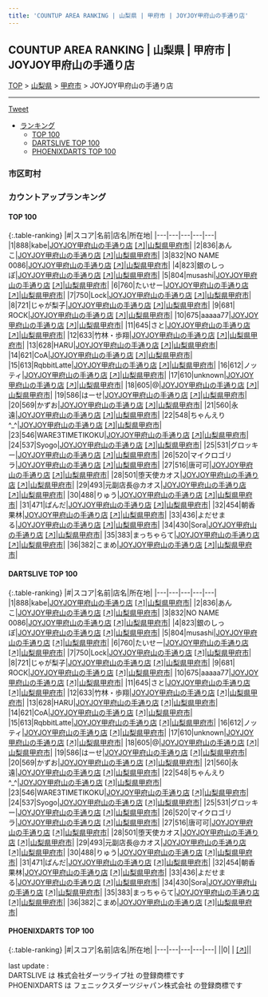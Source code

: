 ```yaml
---
title: 'COUNTUP AREA RANKING | 山梨県 | 甲府市 | JOYJOY甲府山の手通り店'
---
```

## COUNTUP AREA RANKING | 山梨県 | 甲府市 | JOYJOY甲府山の手通り店

[TOP](/darts/rank/) > [山梨県](/darts/rank/山梨県/) > [甲府市](/darts/rank/山梨県/甲府市/) > JOYJOY甲府山の手通り店

___

<a href="https://twitter.com/share?ref_src=twsrc%5Etfw" data-text="COUNTUP AREA RANKING | 山梨県甲府市JOYJOY甲府山の手通り店" class="twitter-share-button" data-hashtags="DARTSLIVE,PHOENIXDARTS,darts,ダーツ" data-show-count="false">Tweet</a>

* [ランキング](#カウントアップランキング)
    * [TOP 100](#top-100)
    * [DARTSLIVE TOP 100](#dartslive-top-100)
    * [PHOENIXDARTS TOP 100](#phoenixdarts-top-100)

### 市区町村

<ul>

</ul>

### カウントアップランキング

#### TOP 100



{:.table-ranking}
|#|スコア|名前|店名|所在地|
|---|---|---|---|---|
|1|888|<span class="rank-name-dl">kabe</span>|<a href="/darts/rank/shops/4c28dea923adf66828032249b44395af.html">JOYJOY甲府山の手通り店</a> <a href="https://search.dartslive.com/jp/shop/4c28dea923adf66828032249b44395af">[↗]</a>|<a href="/darts/rank/山梨県/甲府市">山梨県甲府市</a>|
|2|836|<span class="rank-name-dl">あんこ</span>|<a href="/darts/rank/shops/4c28dea923adf66828032249b44395af.html">JOYJOY甲府山の手通り店</a> <a href="https://search.dartslive.com/jp/shop/4c28dea923adf66828032249b44395af">[↗]</a>|<a href="/darts/rank/山梨県/甲府市">山梨県甲府市</a>|
|3|832|<span class="rank-name-dl">NO NAME 0086</span>|<a href="/darts/rank/shops/4c28dea923adf66828032249b44395af.html">JOYJOY甲府山の手通り店</a> <a href="https://search.dartslive.com/jp/shop/4c28dea923adf66828032249b44395af">[↗]</a>|<a href="/darts/rank/山梨県/甲府市">山梨県甲府市</a>|
|4|823|<span class="rank-name-dl">銀のしっぽ</span>|<a href="/darts/rank/shops/4c28dea923adf66828032249b44395af.html">JOYJOY甲府山の手通り店</a> <a href="https://search.dartslive.com/jp/shop/4c28dea923adf66828032249b44395af">[↗]</a>|<a href="/darts/rank/山梨県/甲府市">山梨県甲府市</a>|
|5|804|<span class="rank-name-dl">musashi</span>|<a href="/darts/rank/shops/4c28dea923adf66828032249b44395af.html">JOYJOY甲府山の手通り店</a> <a href="https://search.dartslive.com/jp/shop/4c28dea923adf66828032249b44395af">[↗]</a>|<a href="/darts/rank/山梨県/甲府市">山梨県甲府市</a>|
|6|760|<span class="rank-name-dl">たいせー</span>|<a href="/darts/rank/shops/4c28dea923adf66828032249b44395af.html">JOYJOY甲府山の手通り店</a> <a href="https://search.dartslive.com/jp/shop/4c28dea923adf66828032249b44395af">[↗]</a>|<a href="/darts/rank/山梨県/甲府市">山梨県甲府市</a>|
|7|750|<span class="rank-name-dl">Lock</span>|<a href="/darts/rank/shops/4c28dea923adf66828032249b44395af.html">JOYJOY甲府山の手通り店</a> <a href="https://search.dartslive.com/jp/shop/4c28dea923adf66828032249b44395af">[↗]</a>|<a href="/darts/rank/山梨県/甲府市">山梨県甲府市</a>|
|8|721|<span class="rank-name-dl">じゃが梨子</span>|<a href="/darts/rank/shops/4c28dea923adf66828032249b44395af.html">JOYJOY甲府山の手通り店</a> <a href="https://search.dartslive.com/jp/shop/4c28dea923adf66828032249b44395af">[↗]</a>|<a href="/darts/rank/山梨県/甲府市">山梨県甲府市</a>|
|9|681|<span class="rank-name-dl">ЯОСК</span>|<a href="/darts/rank/shops/4c28dea923adf66828032249b44395af.html">JOYJOY甲府山の手通り店</a> <a href="https://search.dartslive.com/jp/shop/4c28dea923adf66828032249b44395af">[↗]</a>|<a href="/darts/rank/山梨県/甲府市">山梨県甲府市</a>|
|10|675|<span class="rank-name-dl">aaaaa77</span>|<a href="/darts/rank/shops/4c28dea923adf66828032249b44395af.html">JOYJOY甲府山の手通り店</a> <a href="https://search.dartslive.com/jp/shop/4c28dea923adf66828032249b44395af">[↗]</a>|<a href="/darts/rank/山梨県/甲府市">山梨県甲府市</a>|
|11|645|<span class="rank-name-dl">さと</span>|<a href="/darts/rank/shops/4c28dea923adf66828032249b44395af.html">JOYJOY甲府山の手通り店</a> <a href="https://search.dartslive.com/jp/shop/4c28dea923adf66828032249b44395af">[↗]</a>|<a href="/darts/rank/山梨県/甲府市">山梨県甲府市</a>|
|12|633|<span class="rank-name-dl">竹林・歩翔</span>|<a href="/darts/rank/shops/4c28dea923adf66828032249b44395af.html">JOYJOY甲府山の手通り店</a> <a href="https://search.dartslive.com/jp/shop/4c28dea923adf66828032249b44395af">[↗]</a>|<a href="/darts/rank/山梨県/甲府市">山梨県甲府市</a>|
|13|628|<span class="rank-name-dl">HARU</span>|<a href="/darts/rank/shops/4c28dea923adf66828032249b44395af.html">JOYJOY甲府山の手通り店</a> <a href="https://search.dartslive.com/jp/shop/4c28dea923adf66828032249b44395af">[↗]</a>|<a href="/darts/rank/山梨県/甲府市">山梨県甲府市</a>|
|14|621|<span class="rank-name-dl">CoA</span>|<a href="/darts/rank/shops/4c28dea923adf66828032249b44395af.html">JOYJOY甲府山の手通り店</a> <a href="https://search.dartslive.com/jp/shop/4c28dea923adf66828032249b44395af">[↗]</a>|<a href="/darts/rank/山梨県/甲府市">山梨県甲府市</a>|
|15|613|<span class="rank-name-dl">RqbbitLatte</span>|<a href="/darts/rank/shops/4c28dea923adf66828032249b44395af.html">JOYJOY甲府山の手通り店</a> <a href="https://search.dartslive.com/jp/shop/4c28dea923adf66828032249b44395af">[↗]</a>|<a href="/darts/rank/山梨県/甲府市">山梨県甲府市</a>|
|16|612|<span class="rank-name-dl">ノッティ</span>|<a href="/darts/rank/shops/4c28dea923adf66828032249b44395af.html">JOYJOY甲府山の手通り店</a> <a href="https://search.dartslive.com/jp/shop/4c28dea923adf66828032249b44395af">[↗]</a>|<a href="/darts/rank/山梨県/甲府市">山梨県甲府市</a>|
|17|610|<span class="rank-name-dl">unknown</span>|<a href="/darts/rank/shops/4c28dea923adf66828032249b44395af.html">JOYJOY甲府山の手通り店</a> <a href="https://search.dartslive.com/jp/shop/4c28dea923adf66828032249b44395af">[↗]</a>|<a href="/darts/rank/山梨県/甲府市">山梨県甲府市</a>|
|18|605|<span class="rank-name-dl">@</span>|<a href="/darts/rank/shops/4c28dea923adf66828032249b44395af.html">JOYJOY甲府山の手通り店</a> <a href="https://search.dartslive.com/jp/shop/4c28dea923adf66828032249b44395af">[↗]</a>|<a href="/darts/rank/山梨県/甲府市">山梨県甲府市</a>|
|19|586|<span class="rank-name-dl">はーせ</span>|<a href="/darts/rank/shops/4c28dea923adf66828032249b44395af.html">JOYJOY甲府山の手通り店</a> <a href="https://search.dartslive.com/jp/shop/4c28dea923adf66828032249b44395af">[↗]</a>|<a href="/darts/rank/山梨県/甲府市">山梨県甲府市</a>|
|20|569|<span class="rank-name-dl">かずお</span>|<a href="/darts/rank/shops/4c28dea923adf66828032249b44395af.html">JOYJOY甲府山の手通り店</a> <a href="https://search.dartslive.com/jp/shop/4c28dea923adf66828032249b44395af">[↗]</a>|<a href="/darts/rank/山梨県/甲府市">山梨県甲府市</a>|
|21|560|<span class="rank-name-dl">永遠</span>|<a href="/darts/rank/shops/4c28dea923adf66828032249b44395af.html">JOYJOY甲府山の手通り店</a> <a href="https://search.dartslive.com/jp/shop/4c28dea923adf66828032249b44395af">[↗]</a>|<a href="/darts/rank/山梨県/甲府市">山梨県甲府市</a>|
|22|548|<span class="rank-name-dl">ちゃんえり︎^_^</span>|<a href="/darts/rank/shops/4c28dea923adf66828032249b44395af.html">JOYJOY甲府山の手通り店</a> <a href="https://search.dartslive.com/jp/shop/4c28dea923adf66828032249b44395af">[↗]</a>|<a href="/darts/rank/山梨県/甲府市">山梨県甲府市</a>|
|23|546|<span class="rank-name-dl">WARE3TIMETIKOKU</span>|<a href="/darts/rank/shops/4c28dea923adf66828032249b44395af.html">JOYJOY甲府山の手通り店</a> <a href="https://search.dartslive.com/jp/shop/4c28dea923adf66828032249b44395af">[↗]</a>|<a href="/darts/rank/山梨県/甲府市">山梨県甲府市</a>|
|24|537|<span class="rank-name-dl">Syogo</span>|<a href="/darts/rank/shops/4c28dea923adf66828032249b44395af.html">JOYJOY甲府山の手通り店</a> <a href="https://search.dartslive.com/jp/shop/4c28dea923adf66828032249b44395af">[↗]</a>|<a href="/darts/rank/山梨県/甲府市">山梨県甲府市</a>|
|25|531|<span class="rank-name-dl">グロッキー</span>|<a href="/darts/rank/shops/4c28dea923adf66828032249b44395af.html">JOYJOY甲府山の手通り店</a> <a href="https://search.dartslive.com/jp/shop/4c28dea923adf66828032249b44395af">[↗]</a>|<a href="/darts/rank/山梨県/甲府市">山梨県甲府市</a>|
|26|520|<span class="rank-name-dl">マイクロゴリラ</span>|<a href="/darts/rank/shops/4c28dea923adf66828032249b44395af.html">JOYJOY甲府山の手通り店</a> <a href="https://search.dartslive.com/jp/shop/4c28dea923adf66828032249b44395af">[↗]</a>|<a href="/darts/rank/山梨県/甲府市">山梨県甲府市</a>|
|27|516|<span class="rank-name-dl">唐可可</span>|<a href="/darts/rank/shops/4c28dea923adf66828032249b44395af.html">JOYJOY甲府山の手通り店</a> <a href="https://search.dartslive.com/jp/shop/4c28dea923adf66828032249b44395af">[↗]</a>|<a href="/darts/rank/山梨県/甲府市">山梨県甲府市</a>|
|28|501|<span class="rank-name-dl">堕天使カオス</span>|<a href="/darts/rank/shops/4c28dea923adf66828032249b44395af.html">JOYJOY甲府山の手通り店</a> <a href="https://search.dartslive.com/jp/shop/4c28dea923adf66828032249b44395af">[↗]</a>|<a href="/darts/rank/山梨県/甲府市">山梨県甲府市</a>|
|29|493|<span class="rank-name-dl">元副店長@カオス</span>|<a href="/darts/rank/shops/4c28dea923adf66828032249b44395af.html">JOYJOY甲府山の手通り店</a> <a href="https://search.dartslive.com/jp/shop/4c28dea923adf66828032249b44395af">[↗]</a>|<a href="/darts/rank/山梨県/甲府市">山梨県甲府市</a>|
|30|488|<span class="rank-name-dl">りゅう</span>|<a href="/darts/rank/shops/4c28dea923adf66828032249b44395af.html">JOYJOY甲府山の手通り店</a> <a href="https://search.dartslive.com/jp/shop/4c28dea923adf66828032249b44395af">[↗]</a>|<a href="/darts/rank/山梨県/甲府市">山梨県甲府市</a>|
|31|471|<span class="rank-name-dl">ぱんだ</span>|<a href="/darts/rank/shops/4c28dea923adf66828032249b44395af.html">JOYJOY甲府山の手通り店</a> <a href="https://search.dartslive.com/jp/shop/4c28dea923adf66828032249b44395af">[↗]</a>|<a href="/darts/rank/山梨県/甲府市">山梨県甲府市</a>|
|32|454|<span class="rank-name-dl">朝香果林</span>|<a href="/darts/rank/shops/4c28dea923adf66828032249b44395af.html">JOYJOY甲府山の手通り店</a> <a href="https://search.dartslive.com/jp/shop/4c28dea923adf66828032249b44395af">[↗]</a>|<a href="/darts/rank/山梨県/甲府市">山梨県甲府市</a>|
|33|436|<span class="rank-name-dl">よだせまる</span>|<a href="/darts/rank/shops/4c28dea923adf66828032249b44395af.html">JOYJOY甲府山の手通り店</a> <a href="https://search.dartslive.com/jp/shop/4c28dea923adf66828032249b44395af">[↗]</a>|<a href="/darts/rank/山梨県/甲府市">山梨県甲府市</a>|
|34|430|<span class="rank-name-dl">Sora</span>|<a href="/darts/rank/shops/4c28dea923adf66828032249b44395af.html">JOYJOY甲府山の手通り店</a> <a href="https://search.dartslive.com/jp/shop/4c28dea923adf66828032249b44395af">[↗]</a>|<a href="/darts/rank/山梨県/甲府市">山梨県甲府市</a>|
|35|383|<span class="rank-name-dl">まっちゃらて</span>|<a href="/darts/rank/shops/4c28dea923adf66828032249b44395af.html">JOYJOY甲府山の手通り店</a> <a href="https://search.dartslive.com/jp/shop/4c28dea923adf66828032249b44395af">[↗]</a>|<a href="/darts/rank/山梨県/甲府市">山梨県甲府市</a>|
|36|382|<span class="rank-name-dl">こまめ</span>|<a href="/darts/rank/shops/4c28dea923adf66828032249b44395af.html">JOYJOY甲府山の手通り店</a> <a href="https://search.dartslive.com/jp/shop/4c28dea923adf66828032249b44395af">[↗]</a>|<a href="/darts/rank/山梨県/甲府市">山梨県甲府市</a>|


#### DARTSLIVE TOP 100



{:.table-ranking}
|#|スコア|名前|店名|所在地|
|---|---|---|---|---|
|1|888|<span class="rank-name-dl">kabe</span>|<a href="/darts/rank/shops/4c28dea923adf66828032249b44395af.html">JOYJOY甲府山の手通り店</a> <a href="https://search.dartslive.com/jp/shop/4c28dea923adf66828032249b44395af">[↗]</a>|<a href="/darts/rank/山梨県/甲府市">山梨県甲府市</a>|
|2|836|<span class="rank-name-dl">あんこ</span>|<a href="/darts/rank/shops/4c28dea923adf66828032249b44395af.html">JOYJOY甲府山の手通り店</a> <a href="https://search.dartslive.com/jp/shop/4c28dea923adf66828032249b44395af">[↗]</a>|<a href="/darts/rank/山梨県/甲府市">山梨県甲府市</a>|
|3|832|<span class="rank-name-dl">NO NAME 0086</span>|<a href="/darts/rank/shops/4c28dea923adf66828032249b44395af.html">JOYJOY甲府山の手通り店</a> <a href="https://search.dartslive.com/jp/shop/4c28dea923adf66828032249b44395af">[↗]</a>|<a href="/darts/rank/山梨県/甲府市">山梨県甲府市</a>|
|4|823|<span class="rank-name-dl">銀のしっぽ</span>|<a href="/darts/rank/shops/4c28dea923adf66828032249b44395af.html">JOYJOY甲府山の手通り店</a> <a href="https://search.dartslive.com/jp/shop/4c28dea923adf66828032249b44395af">[↗]</a>|<a href="/darts/rank/山梨県/甲府市">山梨県甲府市</a>|
|5|804|<span class="rank-name-dl">musashi</span>|<a href="/darts/rank/shops/4c28dea923adf66828032249b44395af.html">JOYJOY甲府山の手通り店</a> <a href="https://search.dartslive.com/jp/shop/4c28dea923adf66828032249b44395af">[↗]</a>|<a href="/darts/rank/山梨県/甲府市">山梨県甲府市</a>|
|6|760|<span class="rank-name-dl">たいせー</span>|<a href="/darts/rank/shops/4c28dea923adf66828032249b44395af.html">JOYJOY甲府山の手通り店</a> <a href="https://search.dartslive.com/jp/shop/4c28dea923adf66828032249b44395af">[↗]</a>|<a href="/darts/rank/山梨県/甲府市">山梨県甲府市</a>|
|7|750|<span class="rank-name-dl">Lock</span>|<a href="/darts/rank/shops/4c28dea923adf66828032249b44395af.html">JOYJOY甲府山の手通り店</a> <a href="https://search.dartslive.com/jp/shop/4c28dea923adf66828032249b44395af">[↗]</a>|<a href="/darts/rank/山梨県/甲府市">山梨県甲府市</a>|
|8|721|<span class="rank-name-dl">じゃが梨子</span>|<a href="/darts/rank/shops/4c28dea923adf66828032249b44395af.html">JOYJOY甲府山の手通り店</a> <a href="https://search.dartslive.com/jp/shop/4c28dea923adf66828032249b44395af">[↗]</a>|<a href="/darts/rank/山梨県/甲府市">山梨県甲府市</a>|
|9|681|<span class="rank-name-dl">ЯОСК</span>|<a href="/darts/rank/shops/4c28dea923adf66828032249b44395af.html">JOYJOY甲府山の手通り店</a> <a href="https://search.dartslive.com/jp/shop/4c28dea923adf66828032249b44395af">[↗]</a>|<a href="/darts/rank/山梨県/甲府市">山梨県甲府市</a>|
|10|675|<span class="rank-name-dl">aaaaa77</span>|<a href="/darts/rank/shops/4c28dea923adf66828032249b44395af.html">JOYJOY甲府山の手通り店</a> <a href="https://search.dartslive.com/jp/shop/4c28dea923adf66828032249b44395af">[↗]</a>|<a href="/darts/rank/山梨県/甲府市">山梨県甲府市</a>|
|11|645|<span class="rank-name-dl">さと</span>|<a href="/darts/rank/shops/4c28dea923adf66828032249b44395af.html">JOYJOY甲府山の手通り店</a> <a href="https://search.dartslive.com/jp/shop/4c28dea923adf66828032249b44395af">[↗]</a>|<a href="/darts/rank/山梨県/甲府市">山梨県甲府市</a>|
|12|633|<span class="rank-name-dl">竹林・歩翔</span>|<a href="/darts/rank/shops/4c28dea923adf66828032249b44395af.html">JOYJOY甲府山の手通り店</a> <a href="https://search.dartslive.com/jp/shop/4c28dea923adf66828032249b44395af">[↗]</a>|<a href="/darts/rank/山梨県/甲府市">山梨県甲府市</a>|
|13|628|<span class="rank-name-dl">HARU</span>|<a href="/darts/rank/shops/4c28dea923adf66828032249b44395af.html">JOYJOY甲府山の手通り店</a> <a href="https://search.dartslive.com/jp/shop/4c28dea923adf66828032249b44395af">[↗]</a>|<a href="/darts/rank/山梨県/甲府市">山梨県甲府市</a>|
|14|621|<span class="rank-name-dl">CoA</span>|<a href="/darts/rank/shops/4c28dea923adf66828032249b44395af.html">JOYJOY甲府山の手通り店</a> <a href="https://search.dartslive.com/jp/shop/4c28dea923adf66828032249b44395af">[↗]</a>|<a href="/darts/rank/山梨県/甲府市">山梨県甲府市</a>|
|15|613|<span class="rank-name-dl">RqbbitLatte</span>|<a href="/darts/rank/shops/4c28dea923adf66828032249b44395af.html">JOYJOY甲府山の手通り店</a> <a href="https://search.dartslive.com/jp/shop/4c28dea923adf66828032249b44395af">[↗]</a>|<a href="/darts/rank/山梨県/甲府市">山梨県甲府市</a>|
|16|612|<span class="rank-name-dl">ノッティ</span>|<a href="/darts/rank/shops/4c28dea923adf66828032249b44395af.html">JOYJOY甲府山の手通り店</a> <a href="https://search.dartslive.com/jp/shop/4c28dea923adf66828032249b44395af">[↗]</a>|<a href="/darts/rank/山梨県/甲府市">山梨県甲府市</a>|
|17|610|<span class="rank-name-dl">unknown</span>|<a href="/darts/rank/shops/4c28dea923adf66828032249b44395af.html">JOYJOY甲府山の手通り店</a> <a href="https://search.dartslive.com/jp/shop/4c28dea923adf66828032249b44395af">[↗]</a>|<a href="/darts/rank/山梨県/甲府市">山梨県甲府市</a>|
|18|605|<span class="rank-name-dl">@</span>|<a href="/darts/rank/shops/4c28dea923adf66828032249b44395af.html">JOYJOY甲府山の手通り店</a> <a href="https://search.dartslive.com/jp/shop/4c28dea923adf66828032249b44395af">[↗]</a>|<a href="/darts/rank/山梨県/甲府市">山梨県甲府市</a>|
|19|586|<span class="rank-name-dl">はーせ</span>|<a href="/darts/rank/shops/4c28dea923adf66828032249b44395af.html">JOYJOY甲府山の手通り店</a> <a href="https://search.dartslive.com/jp/shop/4c28dea923adf66828032249b44395af">[↗]</a>|<a href="/darts/rank/山梨県/甲府市">山梨県甲府市</a>|
|20|569|<span class="rank-name-dl">かずお</span>|<a href="/darts/rank/shops/4c28dea923adf66828032249b44395af.html">JOYJOY甲府山の手通り店</a> <a href="https://search.dartslive.com/jp/shop/4c28dea923adf66828032249b44395af">[↗]</a>|<a href="/darts/rank/山梨県/甲府市">山梨県甲府市</a>|
|21|560|<span class="rank-name-dl">永遠</span>|<a href="/darts/rank/shops/4c28dea923adf66828032249b44395af.html">JOYJOY甲府山の手通り店</a> <a href="https://search.dartslive.com/jp/shop/4c28dea923adf66828032249b44395af">[↗]</a>|<a href="/darts/rank/山梨県/甲府市">山梨県甲府市</a>|
|22|548|<span class="rank-name-dl">ちゃんえり︎^_^</span>|<a href="/darts/rank/shops/4c28dea923adf66828032249b44395af.html">JOYJOY甲府山の手通り店</a> <a href="https://search.dartslive.com/jp/shop/4c28dea923adf66828032249b44395af">[↗]</a>|<a href="/darts/rank/山梨県/甲府市">山梨県甲府市</a>|
|23|546|<span class="rank-name-dl">WARE3TIMETIKOKU</span>|<a href="/darts/rank/shops/4c28dea923adf66828032249b44395af.html">JOYJOY甲府山の手通り店</a> <a href="https://search.dartslive.com/jp/shop/4c28dea923adf66828032249b44395af">[↗]</a>|<a href="/darts/rank/山梨県/甲府市">山梨県甲府市</a>|
|24|537|<span class="rank-name-dl">Syogo</span>|<a href="/darts/rank/shops/4c28dea923adf66828032249b44395af.html">JOYJOY甲府山の手通り店</a> <a href="https://search.dartslive.com/jp/shop/4c28dea923adf66828032249b44395af">[↗]</a>|<a href="/darts/rank/山梨県/甲府市">山梨県甲府市</a>|
|25|531|<span class="rank-name-dl">グロッキー</span>|<a href="/darts/rank/shops/4c28dea923adf66828032249b44395af.html">JOYJOY甲府山の手通り店</a> <a href="https://search.dartslive.com/jp/shop/4c28dea923adf66828032249b44395af">[↗]</a>|<a href="/darts/rank/山梨県/甲府市">山梨県甲府市</a>|
|26|520|<span class="rank-name-dl">マイクロゴリラ</span>|<a href="/darts/rank/shops/4c28dea923adf66828032249b44395af.html">JOYJOY甲府山の手通り店</a> <a href="https://search.dartslive.com/jp/shop/4c28dea923adf66828032249b44395af">[↗]</a>|<a href="/darts/rank/山梨県/甲府市">山梨県甲府市</a>|
|27|516|<span class="rank-name-dl">唐可可</span>|<a href="/darts/rank/shops/4c28dea923adf66828032249b44395af.html">JOYJOY甲府山の手通り店</a> <a href="https://search.dartslive.com/jp/shop/4c28dea923adf66828032249b44395af">[↗]</a>|<a href="/darts/rank/山梨県/甲府市">山梨県甲府市</a>|
|28|501|<span class="rank-name-dl">堕天使カオス</span>|<a href="/darts/rank/shops/4c28dea923adf66828032249b44395af.html">JOYJOY甲府山の手通り店</a> <a href="https://search.dartslive.com/jp/shop/4c28dea923adf66828032249b44395af">[↗]</a>|<a href="/darts/rank/山梨県/甲府市">山梨県甲府市</a>|
|29|493|<span class="rank-name-dl">元副店長@カオス</span>|<a href="/darts/rank/shops/4c28dea923adf66828032249b44395af.html">JOYJOY甲府山の手通り店</a> <a href="https://search.dartslive.com/jp/shop/4c28dea923adf66828032249b44395af">[↗]</a>|<a href="/darts/rank/山梨県/甲府市">山梨県甲府市</a>|
|30|488|<span class="rank-name-dl">りゅう</span>|<a href="/darts/rank/shops/4c28dea923adf66828032249b44395af.html">JOYJOY甲府山の手通り店</a> <a href="https://search.dartslive.com/jp/shop/4c28dea923adf66828032249b44395af">[↗]</a>|<a href="/darts/rank/山梨県/甲府市">山梨県甲府市</a>|
|31|471|<span class="rank-name-dl">ぱんだ</span>|<a href="/darts/rank/shops/4c28dea923adf66828032249b44395af.html">JOYJOY甲府山の手通り店</a> <a href="https://search.dartslive.com/jp/shop/4c28dea923adf66828032249b44395af">[↗]</a>|<a href="/darts/rank/山梨県/甲府市">山梨県甲府市</a>|
|32|454|<span class="rank-name-dl">朝香果林</span>|<a href="/darts/rank/shops/4c28dea923adf66828032249b44395af.html">JOYJOY甲府山の手通り店</a> <a href="https://search.dartslive.com/jp/shop/4c28dea923adf66828032249b44395af">[↗]</a>|<a href="/darts/rank/山梨県/甲府市">山梨県甲府市</a>|
|33|436|<span class="rank-name-dl">よだせまる</span>|<a href="/darts/rank/shops/4c28dea923adf66828032249b44395af.html">JOYJOY甲府山の手通り店</a> <a href="https://search.dartslive.com/jp/shop/4c28dea923adf66828032249b44395af">[↗]</a>|<a href="/darts/rank/山梨県/甲府市">山梨県甲府市</a>|
|34|430|<span class="rank-name-dl">Sora</span>|<a href="/darts/rank/shops/4c28dea923adf66828032249b44395af.html">JOYJOY甲府山の手通り店</a> <a href="https://search.dartslive.com/jp/shop/4c28dea923adf66828032249b44395af">[↗]</a>|<a href="/darts/rank/山梨県/甲府市">山梨県甲府市</a>|
|35|383|<span class="rank-name-dl">まっちゃらて</span>|<a href="/darts/rank/shops/4c28dea923adf66828032249b44395af.html">JOYJOY甲府山の手通り店</a> <a href="https://search.dartslive.com/jp/shop/4c28dea923adf66828032249b44395af">[↗]</a>|<a href="/darts/rank/山梨県/甲府市">山梨県甲府市</a>|
|36|382|<span class="rank-name-dl">こまめ</span>|<a href="/darts/rank/shops/4c28dea923adf66828032249b44395af.html">JOYJOY甲府山の手通り店</a> <a href="https://search.dartslive.com/jp/shop/4c28dea923adf66828032249b44395af">[↗]</a>|<a href="/darts/rank/山梨県/甲府市">山梨県甲府市</a>|


#### PHOENIXDARTS TOP 100



{:.table-ranking}
|#|スコア|名前|店名|所在地|
|---|---|---|---|---|
||0|<span class="rank-name-dl"> </span>|<a href="/darts/rank/shops/.html"></a> <a href="">[↗]</a>|<a href="/darts/rank//"></a>|


<div class="footer border-top border-gray-light mt-5 pt-3 text-right text-gray">
    last update : <span style="font-weight: italic" id="foot_last_modified"></span><br />
    DARTSLIVE は 株式会社ダーツライブ社 の登録商標です<br />
    PHOENIXDARTS は フェニックスダーツジャパン株式会社 の登録商標です<br />
</div>

<script src="https://cdnjs.cloudflare.com/ajax/libs/jquery.tablesorter/2.31.3/js/jquery.tablesorter.min.js" integrity="sha512-qzgd5cYSZcosqpzpn7zF2ZId8f/8CHmFKZ8j7mU4OUXTNRd5g+ZHBPsgKEwoqxCtdQvExE5LprwwPAgoicguNg==" crossorigin="anonymous" referrerpolicy="no-referrer"></script>
<link rel="stylesheet" href="https://cdnjs.cloudflare.com/ajax/libs/jquery.tablesorter/2.31.3/css/theme.default.min.css" integrity="sha512-wghhOJkjQX0Lh3NSWvNKeZ0ZpNn+SPVXX1Qyc9OCaogADktxrBiBdKGDoqVUOyhStvMBmJQ8ZdMHiR3wuEq8+w==" crossorigin="anonymous" referrerpolicy="no-referrer" />
<script>
$(function() {
    $(".table-ranking").tablesorter({sortList:[[0, 0]]});
    $("#foot_last_modified").text(formatDate(new Date(document.lastModified), 'yyyy-MM-dd HH:mm:ss'));
});
</script>

<script async src="https://platform.twitter.com/widgets.js" charset="utf-8"></script>